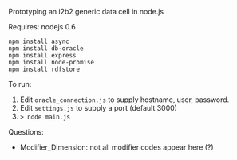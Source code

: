 Prototyping an i2b2 generic data cell in node.js

Requires:  nodejs 0.6

    npm install async
    npm install db-oracle
    npm install express
    npm install node-promise
    npm install rdfstore

To run:  

1. Edit `oracle_connection.js` to supply hostname, user, password.
2. Edit `settings.js` to supply a port (default 3000)
2. `> node main.js`

Questions:
 * Modifier_Dimension:  not all modifier codes appear here (?)
